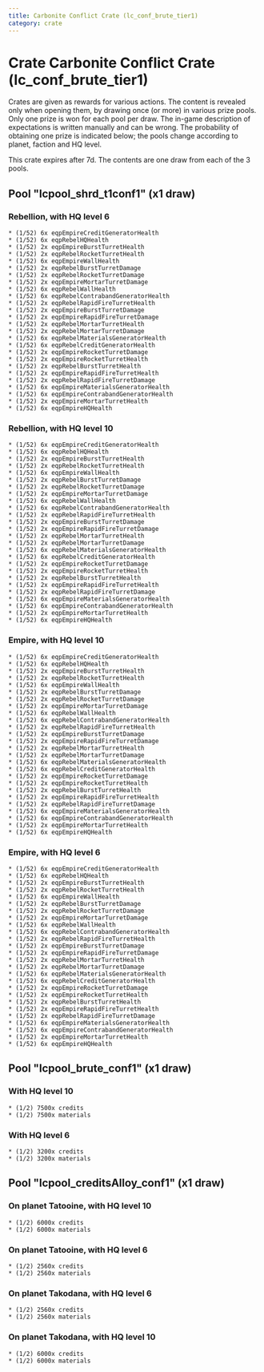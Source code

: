 ```yaml
---
title: Carbonite Conflict Crate (lc_conf_brute_tier1)
category: crate
---
```


# Crate Carbonite Conflict Crate (lc_conf_brute_tier1)

Crates are given as rewards for various actions. The content is revealed only when opening them, by drawing once (or more) in various prize pools. Only one prize is won for each pool per draw. The in-game description of expectations is written manually and can be wrong. The probability of obtaining one prize is indicated below; the pools change according to planet, faction and HQ level.

This crate expires after 7d. The contents are one draw from each of the 3 pools.

## Pool "lcpool_shrd_t1conf1" (x1 draw)

### Rebellion, with HQ level 6

    * (1/52) 6x eqpEmpireCreditGeneratorHealth
    * (1/52) 6x eqpRebelHQHealth
    * (1/52) 2x eqpEmpireBurstTurretHealth
    * (1/52) 2x eqpRebelRocketTurretHealth
    * (1/52) 6x eqpEmpireWallHealth
    * (1/52) 2x eqpRebelBurstTurretDamage
    * (1/52) 2x eqpRebelRocketTurretDamage
    * (1/52) 2x eqpEmpireMortarTurretDamage
    * (1/52) 6x eqpRebelWallHealth
    * (1/52) 6x eqpRebelContrabandGeneratorHealth
    * (1/52) 2x eqpRebelRapidFireTurretHealth
    * (1/52) 2x eqpEmpireBurstTurretDamage
    * (1/52) 2x eqpEmpireRapidFireTurretDamage
    * (1/52) 2x eqpRebelMortarTurretHealth
    * (1/52) 2x eqpRebelMortarTurretDamage
    * (1/52) 6x eqpRebelMaterialsGeneratorHealth
    * (1/52) 6x eqpRebelCreditGeneratorHealth
    * (1/52) 2x eqpEmpireRocketTurretDamage
    * (1/52) 2x eqpEmpireRocketTurretHealth
    * (1/52) 2x eqpRebelBurstTurretHealth
    * (1/52) 2x eqpEmpireRapidFireTurretHealth
    * (1/52) 2x eqpRebelRapidFireTurretDamage
    * (1/52) 6x eqpEmpireMaterialsGeneratorHealth
    * (1/52) 6x eqpEmpireContrabandGeneratorHealth
    * (1/52) 2x eqpEmpireMortarTurretHealth
    * (1/52) 6x eqpEmpireHQHealth

### Rebellion, with HQ level 10

    * (1/52) 6x eqpEmpireCreditGeneratorHealth
    * (1/52) 6x eqpRebelHQHealth
    * (1/52) 2x eqpEmpireBurstTurretHealth
    * (1/52) 2x eqpRebelRocketTurretHealth
    * (1/52) 6x eqpEmpireWallHealth
    * (1/52) 2x eqpRebelBurstTurretDamage
    * (1/52) 2x eqpRebelRocketTurretDamage
    * (1/52) 2x eqpEmpireMortarTurretDamage
    * (1/52) 6x eqpRebelWallHealth
    * (1/52) 6x eqpRebelContrabandGeneratorHealth
    * (1/52) 2x eqpRebelRapidFireTurretHealth
    * (1/52) 2x eqpEmpireBurstTurretDamage
    * (1/52) 2x eqpEmpireRapidFireTurretDamage
    * (1/52) 2x eqpRebelMortarTurretHealth
    * (1/52) 2x eqpRebelMortarTurretDamage
    * (1/52) 6x eqpRebelMaterialsGeneratorHealth
    * (1/52) 6x eqpRebelCreditGeneratorHealth
    * (1/52) 2x eqpEmpireRocketTurretDamage
    * (1/52) 2x eqpEmpireRocketTurretHealth
    * (1/52) 2x eqpRebelBurstTurretHealth
    * (1/52) 2x eqpEmpireRapidFireTurretHealth
    * (1/52) 2x eqpRebelRapidFireTurretDamage
    * (1/52) 6x eqpEmpireMaterialsGeneratorHealth
    * (1/52) 6x eqpEmpireContrabandGeneratorHealth
    * (1/52) 2x eqpEmpireMortarTurretHealth
    * (1/52) 6x eqpEmpireHQHealth

### Empire, with HQ level 10

    * (1/52) 6x eqpEmpireCreditGeneratorHealth
    * (1/52) 6x eqpRebelHQHealth
    * (1/52) 2x eqpEmpireBurstTurretHealth
    * (1/52) 2x eqpRebelRocketTurretHealth
    * (1/52) 6x eqpEmpireWallHealth
    * (1/52) 2x eqpRebelBurstTurretDamage
    * (1/52) 2x eqpRebelRocketTurretDamage
    * (1/52) 2x eqpEmpireMortarTurretDamage
    * (1/52) 6x eqpRebelWallHealth
    * (1/52) 6x eqpRebelContrabandGeneratorHealth
    * (1/52) 2x eqpRebelRapidFireTurretHealth
    * (1/52) 2x eqpEmpireBurstTurretDamage
    * (1/52) 2x eqpEmpireRapidFireTurretDamage
    * (1/52) 2x eqpRebelMortarTurretHealth
    * (1/52) 2x eqpRebelMortarTurretDamage
    * (1/52) 6x eqpRebelMaterialsGeneratorHealth
    * (1/52) 6x eqpRebelCreditGeneratorHealth
    * (1/52) 2x eqpEmpireRocketTurretDamage
    * (1/52) 2x eqpEmpireRocketTurretHealth
    * (1/52) 2x eqpRebelBurstTurretHealth
    * (1/52) 2x eqpEmpireRapidFireTurretHealth
    * (1/52) 2x eqpRebelRapidFireTurretDamage
    * (1/52) 6x eqpEmpireMaterialsGeneratorHealth
    * (1/52) 6x eqpEmpireContrabandGeneratorHealth
    * (1/52) 2x eqpEmpireMortarTurretHealth
    * (1/52) 6x eqpEmpireHQHealth

### Empire, with HQ level 6

    * (1/52) 6x eqpEmpireCreditGeneratorHealth
    * (1/52) 6x eqpRebelHQHealth
    * (1/52) 2x eqpEmpireBurstTurretHealth
    * (1/52) 2x eqpRebelRocketTurretHealth
    * (1/52) 6x eqpEmpireWallHealth
    * (1/52) 2x eqpRebelBurstTurretDamage
    * (1/52) 2x eqpRebelRocketTurretDamage
    * (1/52) 2x eqpEmpireMortarTurretDamage
    * (1/52) 6x eqpRebelWallHealth
    * (1/52) 6x eqpRebelContrabandGeneratorHealth
    * (1/52) 2x eqpRebelRapidFireTurretHealth
    * (1/52) 2x eqpEmpireBurstTurretDamage
    * (1/52) 2x eqpEmpireRapidFireTurretDamage
    * (1/52) 2x eqpRebelMortarTurretHealth
    * (1/52) 2x eqpRebelMortarTurretDamage
    * (1/52) 6x eqpRebelMaterialsGeneratorHealth
    * (1/52) 6x eqpRebelCreditGeneratorHealth
    * (1/52) 2x eqpEmpireRocketTurretDamage
    * (1/52) 2x eqpEmpireRocketTurretHealth
    * (1/52) 2x eqpRebelBurstTurretHealth
    * (1/52) 2x eqpEmpireRapidFireTurretHealth
    * (1/52) 2x eqpRebelRapidFireTurretDamage
    * (1/52) 6x eqpEmpireMaterialsGeneratorHealth
    * (1/52) 6x eqpEmpireContrabandGeneratorHealth
    * (1/52) 2x eqpEmpireMortarTurretHealth
    * (1/52) 6x eqpEmpireHQHealth

## Pool "lcpool_brute_conf1" (x1 draw)

### With HQ level 10

    * (1/2) 7500x credits
    * (1/2) 7500x materials

### With HQ level 6

    * (1/2) 3200x credits
    * (1/2) 3200x materials

## Pool "lcpool_creditsAlloy_conf1" (x1 draw)

### On planet Tatooine, with HQ level 10

    * (1/2) 6000x credits
    * (1/2) 6000x materials

### On planet Tatooine, with HQ level 6

    * (1/2) 2560x credits
    * (1/2) 2560x materials

### On planet Takodana, with HQ level 6

    * (1/2) 2560x credits
    * (1/2) 2560x materials

### On planet Takodana, with HQ level 10

    * (1/2) 6000x credits
    * (1/2) 6000x materials